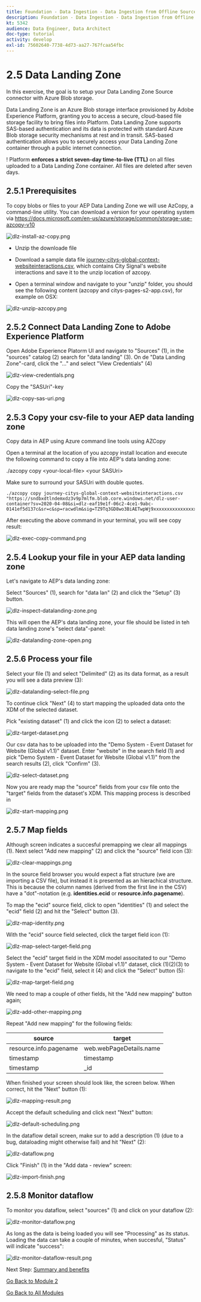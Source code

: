 ```yaml
---
title: Foundation - Data Ingestion - Data Ingestion from Offline Sources
description: Foundation - Data Ingestion - Data Ingestion from Offline Sources
kt: 5342
audience: Data Engineer, Data Architect
doc-type: tutorial
activity: develop
exl-id: 75602640-7738-4d73-aa27-767fcaa54fbc
---
```

# 2.5 Data Landing Zone

In this exercise, the goal is to setup your Data Landing Zone Source connector with Azure Blob storage.

Data Landing Zone is an Azure Blob storage interface provisioned by Adobe Experience Platform, granting you to access a secure, cloud-based file storage facility to bring files into Platform. Data Landing Zone supports SAS-based authentication and its data is protected with standard Azure Blob storage security mechanisms at rest and in transit. SAS-based authentication allows you to securely access your Data Landing Zone container through a public internet connection.

! Platform **enforces a strict seven-day time-to-live (TTL)** on all files uploaded to a Data Landing Zone container. All files are deleted after seven days.


## 2.5.1 Prerequisites

To copy blobs or files to your AEP Data Landing Zone we will use AzCopy, a command-line utility. You can download a version for your operating system via  https://docs.microsoft.com/en-us/azure/storage/common/storage-use-azcopy-v10

![dlz-install-az-copy.png](./images/dlz-install-az-copy.png)

* Unzip the downloade file

* Download a sample data file [journey-citys-global-context-websiteinteractions.csv](../../assets/csv/data-ingestion/journey-citys-global-context-websiteinteractions.csv), which contains City Signal's website interactions and save it to the unzip location of azcopy.

* Open a terminal window and navigate to your "unzip" folder, you should see the following content (azcopy and citys-pages-s2-app.csv), for example on OSX:

![dlz-unzip-azcopy.png](./images/dlz-unzip-azcopy.png)

## 2.5.2 Connect Data Landing Zone to Adobe Experience Platform

Open Adobe Experience Platorm UI and navigate to "Sources" (1), in the "sources" catalog (2) search for "data landing" (3). On de "Data Landing Zone"-card, click the "..." and select "View Credentials" (4)

![dlz-view-credentials.png](./images/dlz-view-credentials.png)

Copy the "SASUri"-key

![dlz-copy-sas-uri.png](./images/dlz-copy-sas-uri.png)

## 2.5.3 Copy your csv-file to your AEP data landing zone

Copy data in AEP using Azure command line tools using AZCopy

Open a terminal at the location of you azcopy install location and execute the following command to copy a file into AEP's data landing zone:

./azcopy copy &lt;your-local-file&gt; &lt;your SASUri&gt;
  
Make sure to surround your SASUri with double quotes.

```command
./azcopy copy journey-citys-global-context-websiteinteractions.csv "https://sndbxdtlndemxdz3v9p7mlfm.blob.core.windows.net/dlz-user-container?sv=2020-04-08&si=dlz-eaf19e1f-06c2-4ce1-9abc-0141ef5d137c&sr=c&sp=racwdlm&sig=TZ9Tq3GD8wo3BiAETwpWj9xxxxxxxxxxxxxxxxxxxxxxxx"
```
After executing the above command in your terminal, you will see copy result:

![dlz-exec-copy-command.png](./images/dlz-exec-copy-command.png)

## 2.5.4 Lookup your file in your AEP data landing zone

Let's navigate to AEP's data landing zone:

Select "Sources" (1), search for "data lan" (2) and click the "Setup" (3) button.

![dlz-inspect-datalanding-zone.png](./images/dlz-inspect-datalanding-zone.png)

This will open the AEP's data landing zone, your file should be listed in teh data landing zone's "select data"-panel:

![dlz-datalanding-zone-open.png](./images/dlz-datalanding-zone-open.png)

## 2.5.6 Process your file

Select your file (1) and select "Delimited" (2) as its data format, as a result you will see a data preview (3):

![dlz-datalanding-select-file.png](./images/dlz-datalanding-select-file.png)

To continue click "Next" (4) to start mapping the uploaded data onto the XDM of the selected dataset.

Pick "existing dataset" (1) and click the icon (2) to select a dataset:

![dlz-target-dataset.png](./images/dlz-target-dataset.png)

Our csv data has to be uploaded into the "Demo System - Event Dataset for Website (Global v1.1)" dataset. Enter "website" in the search field (1) and pick "Demo System - Event Dataset for Website (Global v1.1)" from the search results (2), click "Confirm" (3).

![dlz-select-dataset.png](./images/dlz-select-dataset.png)

Now you are ready map the "source" fields from your csv file onto the "target" fields from the dataset's XDM. This mapping process is described in 

![dlz-start-mapping.png](./images/dlz-start-mapping.png)

## 2.5.7 Map fields

Although screen indicates a succesful premapping we clear all mappings (1). Next select "Add new mapping" (2) and click the "source" field icon (3):

![dlz-clear-mappings.png](./images/dlz-clear-mappings.png)

In the source field browser you would expect a flat structure (we are importing a CSV file), but instead it is presented as an hierachical structure. This is because the column names (derived from the first line in the CSV) have a "dot"-notation (e.g. **identities.ecid** or **resource.info.pagename**). 

To map the "ecid" source field, click to open "identities" (1) and select the "ecid" field (2) and hit the "Select" button (3).

![dlz-map-identity.png](./images/dlz-map-identity.png)

With the "ecid" source field selected, click the target field icon (1):

![dlz-map-select-target-field.png](./images/dlz-map-select-target-field.png)

Select the "ecid" target field in the XDM model associtated to our "Demo System - Event Dataset for Website (Global v1.1)" dataset, click (1)(2)(3) to navigate to the "ecid" field, select it (4) and click the "Select" button (5):

![dlz-map-target-field.png](./images/dlz-map-target-field.png)

We need to map a couple of other fields, hit the "Add new mapping" button again;

![dlz-add-other-mapping.png](./images/dlz-add-other-mapping.png)

Repeat "Add new mapping" for the following fields:

| source  | target  |
|---|---|
| resource.info.pagename |  web.webPageDetails.name |
| timestamp  |  timestamp |
| timestamp |  _id |

When finished your screen should look like, the screen below. When correct, hit the "Next" button (1):

![dlz-mapping-result.png](./images/dlz-mapping-result.png)

Accept the default scheduling and click next "Next" button:

![dlz-default-scheduling.png](./images/dlz-default-scheduling.png)

In the dataflow detail screen, make sur to add a description (1) (due to a bug, dataloading might otherwise fail) and hit "Next" (2):

![dlz-dataflow.png](./images/dlz-dataflow.png)

Click "Finish" (1) in the "Add data - review" screen:

![dlz-import-finish.png](./images/dlz-import-finish.png)

## 2.5.8 Monitor dataflow 

To monitor you dataflow, select "sources" (1) and click on your dataflow (2):

![dlz-monitor-dataflow.png](./images/dlz-monitor-dataflow.png)

As long as the data is being loaded you will see "Processing" as its status. Loading the data can take a couple of minutes, when succesful, "Status" will indicate "success":

![dlz-monitor-dataflow-result.png](./images/dlz-monitor-dataflow-result.png)

Next Step: [Summary and benefits](./summary.md)

[Go Back to Module 2](./data-ingestion.md)

[Go Back to All Modules](../../overview.md)
